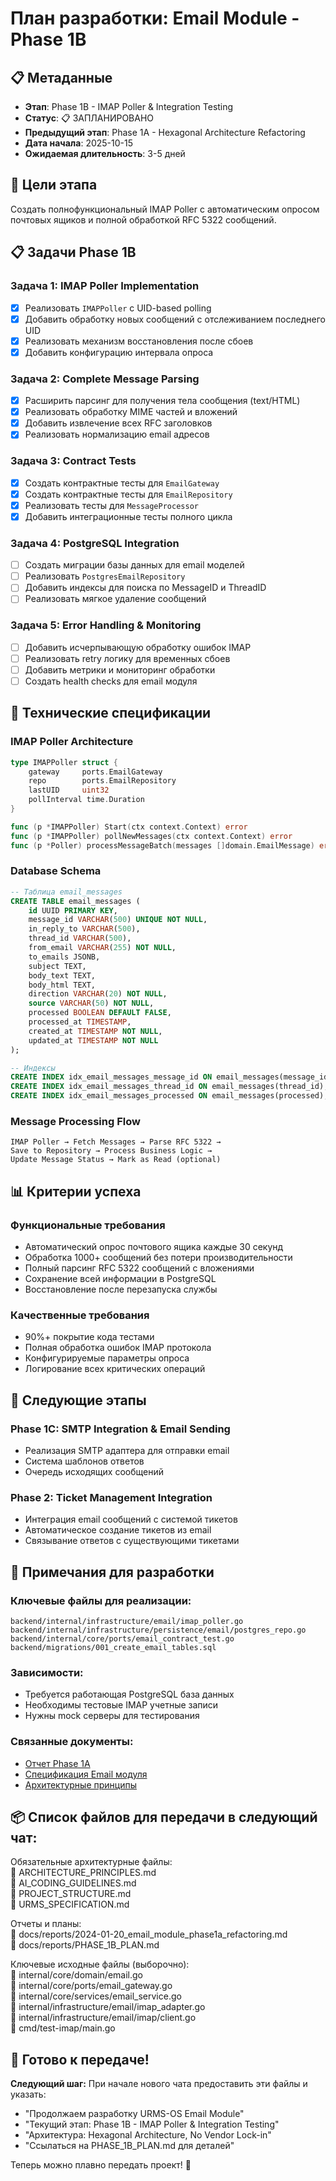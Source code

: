 # План разработки: Email Module - Phase 1B

## 📋 Метаданные
- **Этап**: Phase 1B - IMAP Poller & Integration Testing
- **Статус**: 📋 ЗАПЛАНИРОВАНО
- **Предыдущий этап**: Phase 1A - Hexagonal Architecture Refactoring
- **Дата начала**: 2025-10-15
- **Ожидаемая длительность**: 3-5 дней

## 🎯 Цели этапа
Создать полнофункциональный IMAP Poller с автоматическим опросом почтовых ящиков и полной обработкой RFC 5322 сообщений.

## 📋 Задачи Phase 1B

### Задача 1: IMAP Poller Implementation
- [x] Реализовать `IMAPPoller` с UID-based polling
- [x] Добавить обработку новых сообщений с отслеживанием последнего UID
- [x] Реализовать механизм восстановления после сбоев
- [x] Добавить конфигурацию интервала опроса

### Задача 2: Complete Message Parsing
- [x] Расширить парсинг для получения тела сообщения (text/HTML)
- [x] Реализовать обработку MIME частей и вложений
- [x] Добавить извлечение всех RFC заголовков
- [x] Реализовать нормализацию email адресов

### Задача 3: Contract Tests
- [x] Создать контрактные тесты для `EmailGateway`
- [x] Создать контрактные тесты для `EmailRepository` 
- [x] Реализовать тесты для `MessageProcessor`
- [x] Добавить интеграционные тесты полного цикла

### Задача 4: PostgreSQL Integration
- [ ] Создать миграции базы данных для email моделей
- [ ] Реализовать `PostgresEmailRepository`
- [ ] Добавить индексы для поиска по MessageID и ThreadID
- [ ] Реализовать мягкое удаление сообщений

### Задача 5: Error Handling & Monitoring
- [ ] Добавить исчерпывающую обработку ошибок IMAP
- [ ] Реализовать retry логику для временных сбоев
- [ ] Добавить метрики и мониторинг обработки
- [ ] Создать health checks для email модуля

## 🔧 Технические спецификации

### IMAP Poller Architecture
```go
type IMAPPoller struct {
    gateway     ports.EmailGateway
    repo        ports.EmailRepository
    lastUID     uint32
    pollInterval time.Duration
}

func (p *IMAPPoller) Start(ctx context.Context) error
func (p *IMAPPoller) pollNewMessages(ctx context.Context) error
func (p *Poller) processMessageBatch(messages []domain.EmailMessage) error
```
### Database Schema
```sql
-- Таблица email_messages
CREATE TABLE email_messages (
    id UUID PRIMARY KEY,
    message_id VARCHAR(500) UNIQUE NOT NULL,
    in_reply_to VARCHAR(500),
    thread_id VARCHAR(500),
    from_email VARCHAR(255) NOT NULL,
    to_emails JSONB,
    subject TEXT,
    body_text TEXT,
    body_html TEXT,
    direction VARCHAR(20) NOT NULL,
    source VARCHAR(50) NOT NULL,
    processed BOOLEAN DEFAULT FALSE,
    processed_at TIMESTAMP,
    created_at TIMESTAMP NOT NULL,
    updated_at TIMESTAMP NOT NULL
);

-- Индексы
CREATE INDEX idx_email_messages_message_id ON email_messages(message_id);
CREATE INDEX idx_email_messages_thread_id ON email_messages(thread_id);
CREATE INDEX idx_email_messages_processed ON email_messages(processed);
```
### Message Processing Flow
```text
IMAP Poller → Fetch Messages → Parse RFC 5322 → 
Save to Repository → Process Business Logic → 
Update Message Status → Mark as Read (optional)
```
## 📊 Критерии успеха
### Функциональные требования
- Автоматический опрос почтового ящика каждые 30 секунд
- Обработка 1000+ сообщений без потери производительности
- Полный парсинг RFC 5322 сообщений с вложениями
- Сохранение всей информации в PostgreSQL
- Восстановление после перезапуска службы
### Качественные требования
- 90%+ покрытие кода тестами
- Полная обработка ошибок IMAP протокола
- Конфигурируемые параметры опроса
- Логирование всех критических операций
## 🚀 Следующие этапы
### Phase 1C: SMTP Integration & Email Sending
- Реализация SMTP адаптера для отправки email
- Система шаблонов ответов
- Очередь исходящих сообщений
### Phase 2: Ticket Management Integration
- Интеграция email сообщений с системой тикетов
- Автоматическое создание тикетов из email
- Связывание ответов с существующими тикетами
## 📝 Примечания для разработки
### Ключевые файлы для реализации:
```text
backend/internal/infrastructure/email/imap_poller.go
backend/internal/infrastructure/persistence/email/postgres_repo.go
backend/internal/core/ports/email_contract_test.go
backend/migrations/001_create_email_tables.sql
```
### Зависимости:
- Требуется работающая PostgreSQL база данных
- Необходимы тестовые IMAP учетные записи
- Нужны mock серверы для тестирования
### Связанные документы:

- [Отчет Phase 1A](./2025-10-14_email_module_phase1a_refactoring.md)
- [Спецификация Email модуля](../../specifications/EMAIL_MODULE_SPEC.md)
- [Архитектурные принципы](../../../ARCHITECTURE_PRINCIPLES.md)


## 📦 Список файлов для передачи в следующий чат:
Обязательные архитектурные файлы:  
📄 ARCHITECTURE_PRINCIPLES.md  
📄 AI_CODING_GUIDELINES.md  
📄 PROJECT_STRUCTURE.md  
📄 URMS_SPECIFICATION.md  

Отчеты и планы:  
📄 docs/reports/2024-01-20_email_module_phase1a_refactoring.md  
📄 docs/reports/PHASE_1B_PLAN.md  

Ключевые исходные файлы (выборочно):  
📄 internal/core/domain/email.go  
📄 internal/core/ports/email_gateway.go  
📄 internal/core/services/email_service.go  
📄 internal/infrastructure/email/imap_adapter.go  
📄 internal/infrastructure/email/imap/client.go  
📄 cmd/test-imap/main.go  


## 🎯 Готово к передаче!

**Следующий шаг:** При начале нового чата предоставить эти файлы и указать:
- "Продолжаем разработку URMS-OS Email Module"
- "Текущий этап: Phase 1B - IMAP Poller & Integration Testing"  
- "Архитектура: Hexagonal Architecture, No Vendor Lock-in"
- "Ссылаться на PHASE_1B_PLAN.md для деталей"

Теперь можно плавно передать проект! 🚀